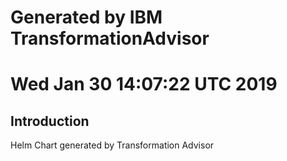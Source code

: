 # Generated by IBM TransformationAdvisor
# Wed Jan 30 14:07:22 UTC 2019
## Introduction

Helm Chart generated by Transformation Advisor
